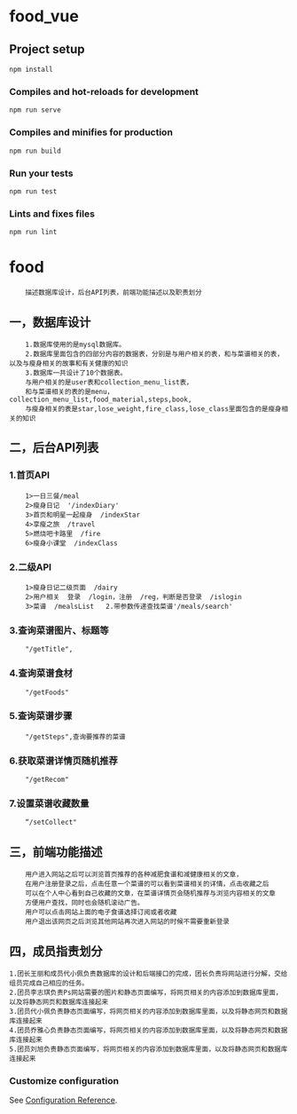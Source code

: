 # food_vue

## Project setup
```
npm install
```

### Compiles and hot-reloads for development
```
npm run serve
```

### Compiles and minifies for production
```
npm run build
```

### Run your tests
```
npm run test
```

### Lints and fixes files
```
npm run lint
```
# food
        描述数据库设计，后台API列表，前端功能描述以及职责划分

## 一，数据库设计
        1.数据库使用的是mysql数据库。
        2.数据库里面包含的四部分内容的数据表，分别是与用户相关的表，和与菜谱相关的表，以及与瘦身相关的故事和有关健康的知识
        3.数据库一共设计了10个数据表。
        与用户相关的是user表和collection_menu_list表，
        和与菜谱相关的表的是menu，collection_menu_list,food_material,steps,book,
        与瘦身相关的表是star,lose_weight,fire_class,lose_class里面包含的是瘦身相关的知识
## 二，后台API列表
### 1.首页API
        1>一日三餐/meal
        2>瘦身日记  '/indexDiary'
        3>首页和明星一起瘦身  /indexStar
        4>享瘦之旅  /travel
        5>燃烧吧卡路里  /fire
        6>瘦身小课堂  /indexClass
### 2.二级API
        1>瘦身日记二级页面  /dairy
        2>用户相关  登录  /login，注册  /reg，判断是否登录  /islogin
        3>菜谱  /mealsList   2.带参数传递查找菜谱'/meals/search'
### 3.查询菜谱图片、标题等 
        "/getTitle",
### 4.查询菜谱食材 
        "/getFoods" 
### 5.查询菜谱步骤
        "/getSteps",查询要推荐的菜谱 
### 6.获取菜谱详情页随机推荐
        "/getRecom"
### 7.设置菜谱收藏数量 
        “/setCollect"
## 三，前端功能描述
        用户进入网站之后可以浏览首页推荐的各种减肥食谱和减健康相关的文章，
        在用户注册登录之后，点击任意一个菜谱的可以看到菜谱相关的详情，点击收藏之后
        可以在个人中心看到自己收藏的文章，在菜谱详情页会随机推荐与浏览内容相关的文章
        方便用户查找，同时也会随机滚动广告。
        用户可以点击网站上面的电子食谱选择订阅或者收藏
        用户退出该网页之后浏览其他网站再次进入网站的时候不需要重新登录
## 四，成员指责划分
    1.团长王丽和成员代小佩负责数据库的设计和后端接口的完成，团长负责将网站进行分解，交给组员完成自己相应的任务。
    2.团员李志琪负责Ps网站需要的图片和静态页面编写，将网页相关的内容添加到数据库里面，以及将静态网页和数据库连接起来
    3.团员代小佩负责静态页面编写，将网页相关的内容添加到数据库里面，以及将静态网页和数据库连接起来
    4.团员乔雅心负责静态页面编写，将网页相关的内容添加到数据库里面，以及将静态网页和数据库连接起来
    5.团员刘旭负责静态页面编写，将网页相关的内容添加到数据库里面，以及将静态网页和数据库连接起来 



### Customize configuration
See [Configuration Reference](https://cli.vuejs.org/config/).
